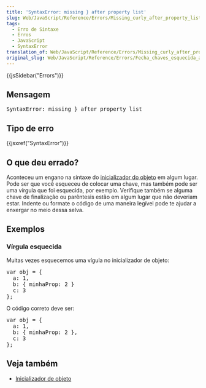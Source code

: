 ```yaml
---
title: 'SyntaxError: missing } after property list'
slug: Web/JavaScript/Reference/Errors/Missing_curly_after_property_list
tags:
  - Erro de Sintaxe
  - Erros
  - JavaScript
  - SyntaxError
translation_of: Web/JavaScript/Reference/Errors/Missing_curly_after_property_list
original_slug: Web/JavaScript/Reference/Errors/Fecha_chaves_esquecida_apos_lista_propriedades
---
```

<div>{{jsSidebar("Errors")}}</div>

<h2 id="Mensagem">Mensagem</h2>

<pre class="syntaxbox">SyntaxError: missing } after property list
</pre>

<h2 id="Tipo_de_erro">Tipo de erro</h2>

<p>{{jsxref("SyntaxError")}}</p>

<h2 id="O_que_deu_errado">O que deu errado?</h2>

<p>Aconteceu um engano na sintaxe do <a href="/en-US/docs/Web/JavaScript/Reference/Operators/Object_initializer">inicializador do objeto</a> em algum lugar. Pode ser que você esqueceu de colocar uma chave, mas também pode ser uma vírgula que foi esquecida, por exemplo. Verifique também se alguma chave de finalização ou parêntesis estão em algum lugar que não deveriam estar. Indente ou formate o código de uma maneira legível pode te ajudar a enxergar no meio dessa selva.</p>

<h2 id="Exemplos">Exemplos</h2>

<h3 id="Vírgula_esquecida">Vírgula esquecida</h3>

<p>Muitas vezes esquecemos uma vígula no inicializador de objeto:</p>

<pre class="brush: js example-bad">var obj = {
  a: 1,
  b: { minhaProp: 2 }
  c: 3
};
</pre>

<p>O código correto deve ser:</p>

<pre class="brush: js example-good">var obj = {
  a: 1,
  b: { minhaProp: 2 },
  c: 3
};
</pre>

<h2 id="Veja_também">Veja também</h2>

<ul>
 <li><a href="/en-US/docs/Web/JavaScript/Reference/Operators/Object_initializer">Inicializador de objeto</a></li>
</ul>
